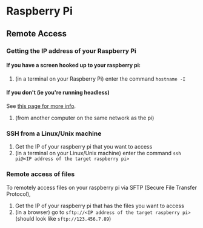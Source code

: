 # Raspberry Pi


## Remote Access

### Getting the IP address of your Raspberry Pi

#### If you have a screen hooked up to your raspberry pi:
1. (in a terminal on your Raspberry Pi) enter the command `hostname -I`

#### If you don't (ie you're running headless)
See [this page for more info](https://www.raspberrypi.org/documentation/remote-access/ip-address.md).

1. (from another computer on the same network as the pi) 

### SSH from a Linux/Unix machine

1. Get the IP of your raspberry pi that you want to access 
2. (in a terminal on your Linux/Unix machine) enter the command `ssh pi@<IP address of the target raspberry pi>`

### Remote access of files

To remotely access files on your raspberry pi via SFTP (Secure File Transfer Protocol), 
1. Get the IP of your raspberry pi that has the files you want to access
2. (in a browser) go to `sftp://<IP address of the target raspberry pi>` (should look like `sftp://123.456.7.89`)
